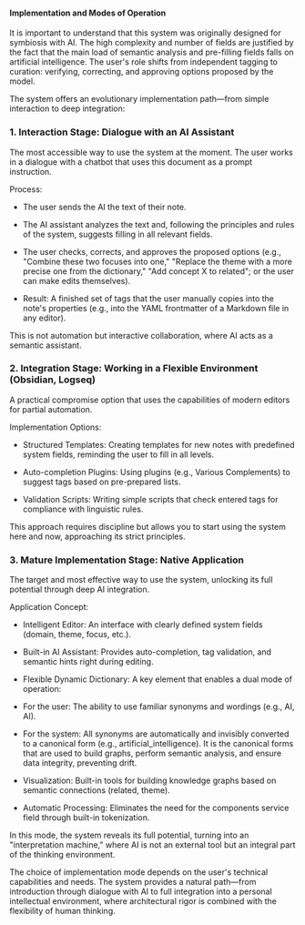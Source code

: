 #### Implementation and Modes of Operation

It is important to understand that this system was originally designed for symbiosis with AI. The high complexity and number of fields are justified by the fact that the main load of semantic analysis and pre-filling fields falls on artificial intelligence. The user's role shifts from independent tagging to curation: verifying, correcting, and approving options proposed by the model.

The system offers an evolutionary implementation path—from simple interaction to deep integration:

### 1. Interaction Stage: Dialogue with an AI Assistant

The most accessible way to use the system at the moment. The user works in a dialogue with a chatbot that uses this document as a prompt instruction.

Process:

- The user sends the AI the text of their note.

- The AI assistant analyzes the text and, following the principles and rules of the system, suggests filling in all relevant fields.

- The user checks, corrects, and approves the proposed options (e.g., "Combine these two focuses into one," "Replace the theme with a more precise one from the dictionary," "Add concept X to related"; or the user can make edits themselves).

- Result: A finished set of tags that the user manually copies into the note's properties (e.g., into the YAML frontmatter of a Markdown file in any editor).

This is not automation but interactive collaboration, where AI acts as a semantic assistant.

### 2. Integration Stage: Working in a Flexible Environment (Obsidian, Logseq)

A practical compromise option that uses the capabilities of modern editors for partial automation.

Implementation Options:

- Structured Templates: Creating templates for new notes with predefined system fields, reminding the user to fill in all levels.

- Auto-completion Plugins: Using plugins (e.g., Various Complements) to suggest tags based on pre-prepared lists.

- Validation Scripts: Writing simple scripts that check entered tags for compliance with linguistic rules.

This approach requires discipline but allows you to start using the system here and now, approaching its strict principles.

### 3. Mature Implementation Stage: Native Application

The target and most effective way to use the system, unlocking its full potential through deep AI integration.

Application Concept:

- Intelligent Editor: An interface with clearly defined system fields (domain, theme, focus, etc.).

- Built-in AI Assistant: Provides auto-completion, tag validation, and semantic hints right during editing.

- Flexible Dynamic Dictionary: A key element that enables a dual mode of operation:

- For the user: The ability to use familiar synonyms and wordings (e.g., AI, AI).

- For the system: All synonyms are automatically and invisibly converted to a canonical form (e.g., artificial_intelligence). It is the canonical forms that are used to build graphs, perform semantic analysis, and ensure data integrity, preventing drift.

- Visualization: Built-in tools for building knowledge graphs based on semantic connections (related, theme).

- Automatic Processing: Eliminates the need for the components service field through built-in tokenization.

In this mode, the system reveals its full potential, turning into an "interpretation machine," where AI is not an external tool but an integral part of the thinking environment.

The choice of implementation mode depends on the user's technical capabilities and needs. The system provides a natural path—from introduction through dialogue with AI to full integration into a personal intellectual environment, where architectural rigor is combined with the flexibility of human thinking.
